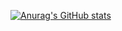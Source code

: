 [![Anurag's GitHub stats](https://github-readme-stats.vercel.app/api?username=zhubin1992&hide=stars&show_icons=true)](https://github.com/anuraghazra/github-readme-stats)
